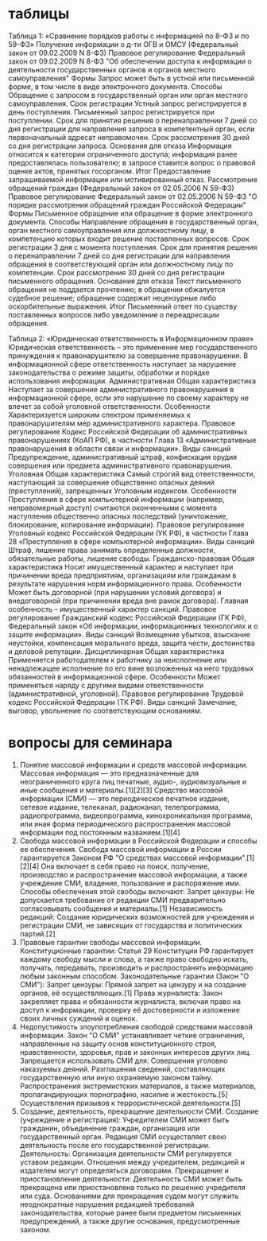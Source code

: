 # таблицы
Таблица 1: «Сравнение порядков работы с информацией по 8-ФЗ и по 59-ФЗ»
 Получение информации о д-ти ОГВ и ОМСУ (Федеральный закон от 09.02.2009 N 8-ФЗ)
  Правовое регулирование
   Федеральный закон от 09.02.2009 N 8-ФЗ "Об обеспечении доступа к информации о деятельности государственных органов и органов местного самоуправления"
  Формы
   Запрос может быть в устной или письменной форме, в том числе в виде электронного документа.
  Способы
   Обращение с запросом в государственный орган или орган местного самоуправления.
  Срок регистрации
   Устный запрос регистрируется в день поступления. Письменный запрос регистрируется при поступлении.
  Срок для принятия решения о перенаправлении
   7 дней со дня регистрации для направления запроса в компетентный орган, если первоначальный адресат неправомочен.
  Срок рассмотрения
   30 дней со дня регистрации запроса.
  Основания для отказа
   Информация относится к категории ограниченного доступа; информация ранее предоставлялась пользователю; в запросе ставится вопрос о правовой оценке актов, принятых госорганом.
  Итог
   Предоставление запрашиваемой информации или мотивированный отказ.
 Рассмотрение обращений граждан (Федеральный закон от 02.05.2006 N 59-ФЗ)
  Правовое регулирование
   Федеральный закон от 02.05.2006 N 59-ФЗ "О порядке рассмотрения обращений граждан Российской Федерации"
  Формы
   Письменное обращение или обращение в форме электронного документа.
  Способы
   Направление обращения в государственный орган, орган местного самоуправления или должностному лицу, в компетенцию которых входит решение поставленных вопросов.
  Срок регистрации
   3 дня с момента поступления.
  Срок для принятия решения о перенаправлении
   7 дней со дня регистрации для направления обращения в соответствующий орган или должностному лицу по компетенции.
  Срок рассмотрения
   30 дней со дня регистрации письменного обращения.
  Основания для отказа
   Текст письменного обращения не поддается прочтению; в обращении обжалуется судебное решение; обращение содержит нецензурные либо оскорбительные выражения.
  Итог
   Письменный ответ по существу поставленных вопросов либо уведомление о переадресации обращения.

Таблица 2: «Юридическая ответственность в Информационном праве»
 Юридическая ответственность – это применение мер государственного принуждения к правонарушителю за совершение правонарушения. В информационной сфере ответственность наступает за нарушение законодательства о режиме защиты, обработки и порядке использования информации.
 Административная
  Общая характеристика
   Наступает за совершение административного правонарушения в информационной сфере, если это нарушение по своему характеру не влечет за собой уголовной ответственности.
  Особенности
   Характеризуется широким спектром применяемых к правонарушителям мер административного характера.
  Правовое регулирование
   Кодекс Российской Федерации об административных правонарушениях (КоАП РФ), в частности Глава 13 «Административные правонарушения в области связи и информации».
  Виды санкций
   Предупреждение, административный штраф, конфискация орудия совершения или предмета административного правонарушения.
 Уголовная
  Общая характеристика
   Самый строгий вид ответственности, наступающий за совершение общественно опасных деяний (преступлений), запрещенных Уголовным кодексом.
  Особенности
   Преступления в сфере компьютерной информации (например, неправомерный доступ) считаются оконченными с момента наступления общественно опасных последствий (уничтожение, блокирование, копирование информации).
  Правовое регулирование
   Уголовный кодекс Российской Федерации (УК РФ), в частности Глава 28 «Преступления в сфере компьютерной информации».
  Виды санкций
   Штраф, лишение права занимать определенные должности, обязательные работы, лишение свободы.
 Гражданско-правовая
  Общая характеристика
   Носит имущественный характер и наступает при причинении вреда предприятиям, организациям или гражданам в результате нарушения норм информационного права.
  Особенности
   Может быть договорной (при нарушении условий договора) и внедоговорной (при причинении вреда вне рамок договора). Главная особенность – имущественный характер санкций.
  Правовое регулирование
   Гражданский кодекс Российской Федерации (ГК РФ), Федеральный закон «Об информации, информационных технологиях и о защите информации».
  Виды санкций
   Возмещение убытков, взыскание неустойки, компенсация морального вреда, защита чести, достоинства и деловой репутации.
 Дисциплинарная
  Общая характеристика
   Применяется работодателем к работнику за неисполнение или ненадлежащее исполнение по его вине возложенных на него трудовых обязанностей в информационной сфере.
  Особенности
   Может применяться наряду с другими видами ответственности (административной, уголовной).
  Правовое регулирование
   Трудовой кодекс Российской Федерации (ТК РФ).
  Виды санкций
   Замечание, выговор, увольнение по соответствующим основаниям.


# вопросы для семинара
1. Понятие массовой информации и средств массовой информации.
Массовая информация — это предназначенные для неограниченного круга лиц печатные, аудио-, аудиовизуальные и иные сообщения и материалы.[1][2][3]
Средство массовой информации (СМИ) — это периодическое печатное издание, сетевое издание, телеканал, радиоканал, телепрограмма, радиопрограмма, видеопрограмма, кинохроникальная программа, или иная форма периодического распространения массовой информации под постоянным названием.[1][4]
2. Свобода массовой информации в Российской Федерации и способы ее обеспечения.
Свобода массовой информации в России гарантируется Законом РФ "О средствах массовой информации".[1][2][4] Она включает в себя право на поиск, получение, производство и распространение массовой информации, а также учреждение СМИ, владение, пользование и распоряжение ими.
Способы обеспечения этой свободы включают:
Запрет цензуры: Не допускается требование от редакции СМИ предварительно согласовывать сообщения и материалы.[1]
Независимость редакций: Создание юридических возможностей для учреждения и регистрации СМИ, не зависящих от государства и политических партий.[2]
3. Правовые гарантии свободы массовой информации.
Конституционные гарантии: Статья 29 Конституции РФ гарантирует каждому свободу мысли и слова, а также право свободно искать, получать, передавать, производить и распространять информацию любым законным способом.
Законодательные гарантии (Закон "О СМИ"):
Запрет цензуры: Прямой запрет на цензуру и на создание органов, её осуществляющих.[1]
Права журналиста: Закон закрепляет права и обязанности журналиста, включая право на доступ к информации, проверку её достоверности и изложение своих личных суждений и оценок.
4. Недопустимость злоупотребления свободой средствами массовой информации.
Закон "О СМИ" устанавливает четкие ограничения, направленные на защиту основ конституционного строя, нравственности, здоровья, прав и законных интересов других лиц.
Запрещается использовать СМИ для:
Совершения уголовно наказуемых деяний.
Разглашения сведений, составляющих государственную или иную охраняемую законом тайну.
Распространения экстремистских материалов, а также материалов, пропагандирующих порнографию, насилие и жестокость.[5]
Осуществления призывов к террористической деятельности.[5]
5. Создание, деятельность, прекращение деятельности СМИ.
Создание (учреждение и регистрация):
Учредителем СМИ может быть гражданин, объединение граждан, организация или государственный орган.
Редакция СМИ осуществляет свою деятельность после его государственной регистрации.
Деятельность:
Организация деятельности СМИ регулируется уставом редакции.
Отношения между учредителем, редакцией и издателем могут определяться договорами.
Прекращение и приостановление деятельности:
Деятельность СМИ может быть прекращена или приостановлена только по решению учредителя или суда.
Основаниями для прекращения судом могут служить неоднократные нарушения редакцией требований законодательства, которые ранее были предметом письменных предупреждений, а также другие основания, предусмотренные законом.